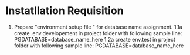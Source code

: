 # Instatllation Requisition

1. Prepare "environment setup file " for database name assignment.
    1.1a create .env.developement in project folder with following sample line:
         PGDATABASE=database_name_here
    1.2a create env.test in project folder with following sample line:
         PGDATABASE=database_name_here
    
      